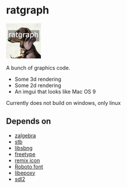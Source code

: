 # ratgraph
![Icon](icon.png)

A bunch of graphics code.

* Some 3d rendering
* Some 2d rendering
* An imgui that looks like Mac OS 9

Currently does not build on windows, only linux

## Depends on
* [zalgebra](https://github.com/kooparse/zalgebra)
* [stb](https://github.com/nothings/stb)
* [libsbng](https://github.com/randy408/libspng)
* [freetype](https://freetype.org/)
* [remix icon](https://github.com/Remix-Design/RemixIcon)
* [Roboto font](https://fonts.google.com/specimen/Roboto)
* [libepoxy](https://github.com/anholt/libepoxy)
* [sdl2](https://www.libsdl.org/)


